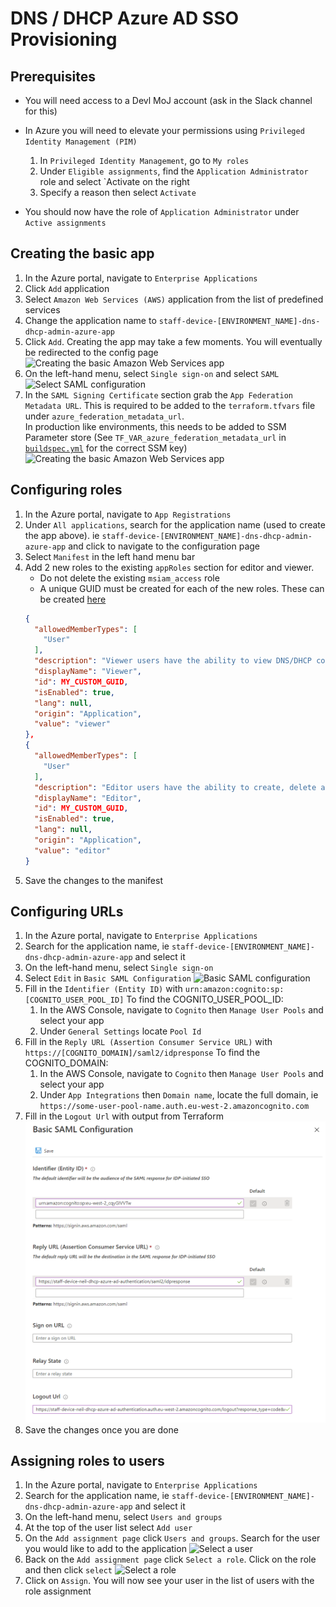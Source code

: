 # DNS / DHCP Azure AD SSO Provisioning

## Prerequisites
* You will need access to a Devl MoJ account (ask in the Slack channel for this)
* In Azure you will need to elevate your permissions using `Privileged Identity Management (PIM)`
    1. In `Privileged Identity Management`, go to `My roles`
    1. Under `Eligible assignments`, find the `Application Administrator` role and select `Activate on the right
    1. Specify a reason then select `Activate`

* You should now have the role of `Application Administrator` under `Active assignments`

## Creating the basic app
1. In the Azure portal, navigate to `Enterprise Applications`
1. Click `Add` application
1. Select `Amazon Web Services (AWS)` application from the list of predefined services
1. Change the application name to `staff-device-[ENVIRONMENT_NAME]-dns-dhcp-admin-azure-app`
1. Click `Add`. Creating the app may take a few moments. You will eventually be redirected to the config page
![Creating the basic Amazon Web Services app](azure_images/amazon_web_services_azure_app.png)
1. On the left-hand menu, select `Single sign-on` and select `SAML`
![Select SAML configuration](azure_images/select_saml.png)
1. In the `SAML Signing Certificate` section grab the `App Federation Metadata URL`. This is required to be added to the `terraform.tfvars` file under `azure_federation_metadata_url`.  
In production like environments, this needs to be added to SSM Parameter store (See `TF_VAR_azure_federation_metadata_url` in [`buildspec.yml`](buildspec.yml) for the correct SSM key)
![Creating the basic Amazon Web Services app](azure_images/amazon_web_services_azure_app.png)

## Configuring roles 
1. In the Azure portal, navigate to `App Registrations`
1. Under `All applications`, search for the application name (used to create the app above). ie `staff-device-[ENVIRONMENT_NAME]-dns-dhcp-admin-azure-app` and click to navigate to the configuration page
1. Select `Manifest` in the left hand menu bar
1. Add 2 new roles to the existing `appRoles` section for editor and viewer. 
    * Do not delete the existing `msiam_access` role
    * A unique GUID must be created for each of the new roles. These can be created [here](https://www.guidgenerator.com/online-guid-generator.aspx)
    ```json
    {
      "allowedMemberTypes": [
        "User"
      ],
      "description": "Viewer users have the ability to view DNS/DHCP configurations.",
      "displayName": "Viewer",
      "id": MY_CUSTOM_GUID,
      "isEnabled": true,
      "lang": null,
      "origin": "Application",
      "value": "viewer"
    },
    {
      "allowedMemberTypes": [
        "User"
      ],
      "description": "Editor users have the ability to create, delete and update DNS/DHCP configurations.",
      "displayName": "Editor",
      "id": MY_CUSTOM_GUID,
      "isEnabled": true,
      "lang": null,
      "origin": "Application",
      "value": "editor"
    }
    ```
1. Save the changes to the manifest

## Configuring URLs
1. In the Azure portal, navigate to `Enterprise Applications`
1. Search for the application name, ie `staff-device-[ENVIRONMENT_NAME]-dns-dhcp-admin-azure-app` and select it
1. On the left-hand menu, select `Single sign-on`
1. Select `Edit` in `Basic SAML Configuration`
![Basic SAML configuration](azure_images/basic_saml_configuration.png)
1. Fill in the `Identifier (Entity ID)` with `urn:amazon:cognito:sp:[COGNITO_USER_POOL_ID]`
	To find the COGNITO_USER_POOL_ID:
	1. In the AWS Console, navigate to `Cognito` then `Manage User Pools` and select your app
	1. Under `General Settings` locate `Pool Id`
1. Fill in the `Reply URL (Assertion Consumer Service URL)` with `https://[COGNITO_DOMAIN]/saml2/idpresponse`
	To find the COGNITO_DOMAIN:
	1. In the AWS Console, navigate to `Cognito` then `Manage User Pools` and select your app
	1. Under `App Integrations` then `Domain name`, locate the full domain, ie `https://some-user-pool-name.auth.eu-west-2.amazoncognito.com`
1. Fill in the `Logout Url` with output from Terraform
![Configuring logout and callback urls](azure_images/configure_urls.png)
1. Save the changes once you are done

## Assigning roles to users
1. In the Azure portal, navigate to `Enterprise Applications`
1. Search for the application name, ie `staff-device-[ENVIRONMENT_NAME]-dns-dhcp-admin-azure-app` and select it
1. On the left-hand menu, select `Users and groups`
1. At the top of the user list select `Add user`
1. On the `Add assignment page` click `Users and groups`. Search for the user you would like to add to the application
![Select a user](azure_images/user_assignment.png)
1. Back on the `Add assignment page` click `Select a role`. Click on the role and then click `select`
![Select a role](azure_images/role_assignment.png)
1. Click on `Assign`. You will now see your user in the list of users with the role assignment
